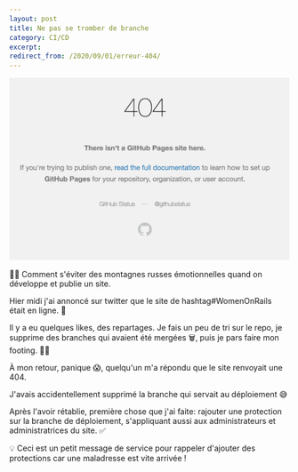 ```yaml
---
layout: post
title: Ne pas se tromber de branche
category: CI/CD
excerpt:
redirect_from: /2020/09/01/erreur-404/
---
```


![Erreur 404](/images/blog/2020-09/404.jpeg)

🎢💥 Comment s'éviter des montagnes russes émotionnelles quand on développe et publie un site. 

Hier midi j'ai annoncé sur twitter que le site de hashtag#WomenOnRails était en ligne. 🍾

Il y a eu quelques likes, des repartages. Je fais un peu de tri sur le repo, je supprime des branches qui avaient été mergées 🗑️, puis je pars faire mon footing. 🏃‍♀️

À mon retour, panique 😱, quelqu'un m'a répondu que le site renvoyait une 404.

J'avais accidentellement supprimé la branche qui servait au déploiement 😅

Après l'avoir rétablie, première chose que j'ai faite: rajouter une protection sur la branche de déploiement, s'appliquant aussi aux administrateurs et administratrices du site. ✅

💡 Ceci est un petit message de service pour rappeler d'ajouter des protections car une maladresse est vite arrivée !